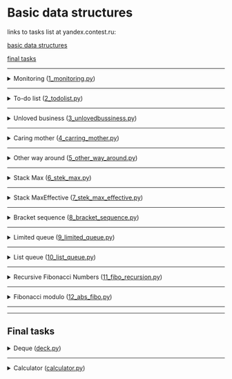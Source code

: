 # Basic data structures
links to tasks list at yandex.contest.ru:

[basic data structures](https://contest.yandex.ru/contest/23758/problems/)

[final tasks]()

_________________________________________________

<details>
<summary>
Monitoring (<a href="1_monitoring.py">1_monitoring.py</a>) 
</summary>
There is an m × n matrix. You need to write a function that transposes it.
The transposed matrix is obtained from the original matrix by replacing rows with columns.

Input example:
|Input|Description|
|:-|:-|
|`4`|matrix rows number|
|`3`|matrix columns number|
|`1 2 3`|matrix row|
|`0 2 6`|matrix row|
|`7 4 1`|matrix row|
|`2 7 0`|matrix row|
|`1 0 7 2`|output|
|`2 2 4 7`|output|
|`3 6 1 0`|output|

</details>

_________________________________________________

<details>
<summary>
To-do list (<a href="2_todolist.py">2_todolist.py</a>) 
</summary>
You need to write a function that takes the head of the list as input and prints its elements.

Input example:

"test" function in 2_todolist.py file

</details>

_________________________________________________

<details>
<summary>
Unloved business (<a href="3_unlovedbussiness.py">3_unlovedbussiness.py</a>) 
</summary>
The to-do list is presented as a singly linked list. Write a solution function that takes as input the head of the list and the number of the case to be deleted and returns the head of the updated list.

Input example:

"test" function in 3_unlovedbussiness.py file

</details>

_________________________________________________

<details>
<summary>
Caring mother (<a href="4_carring_mother.py">4_carring_mother.py</a>) 
</summary>
Write a solution function that determines the index of the first occurrence of the value passed to it as input in the linked list, if the value is present.

Input example:

"test" function in 4_carring_mother.py file

</details>

_________________________________________________

<details>
<summary>
Other way around (<a href="5_other_way_around.py">5_other_way_around.py</a>) 
</summary>
Write a function that returns a list in reverse order.

Input example:

"test" function in 5_other_way_around.py file

</details>

_________________________________________________

<details>
<summary>
Stack Max (<a href="6_stek_max.py">6_stek_max.py</a>) 
</summary>
You need to implement a StackMax class that supports the operation of determining the maximum among all elements in the stack. The class must support the operations push(x), where x is an integer, pop() and get_max().

Input example:
|Input|Description|
|:-|:-|
|```8 get_max push 7 pop push -2 push -1 pop get_max get_max```|input|
|```None -2 -2```|output|

</details>

_________________________________________________

<details>
<summary>
Stack MaxEffective (<a href="7_stek_max_effective.py">7_stek_max_effective.py</a>) 
</summary>
Implement a StackMaxEffective class that supports the operation of determining the maximum among the elements on the stack. The complexity of the operation should be O(1). For an empty stack, the operation must return None. However, push(x) and pop() must also run in constant time.

Input example:
|Input|Description|
|:-|:-|
|```10 pop pop push 4 push -5 push 7 pop pop get_max pop get_max```|input|
|```error error 4 None```|output|

</details>

_________________________________________________

<details>
<summary>
Bracket sequence (<a href="8_bracket_sequence.py">8_bracket_sequence.py</a>) 
</summary>
Given a bracket sequence. We need to determine if it is correct.

* the empty string is a valid bracket sequence;
* a regular bracket sequence taken in brackets of the same type is a regular bracket sequence;
* a correct bracket sequence with a correct bracket sequence attached to the left or right is also correct.

Input example:
|Input|Description|
|:-|:-|
|`{[()]}`|input|
|`True`|output|

</details>

_________________________________________________

<details>
<summary>
Limited queue (<a href="9_limited_queue.py">9_limited_queue.py</a>) 
</summary>
You need to write a MyQueueSized class that takes a max_size parameter, which means the maximum allowed number of elements in the queue.

Commands can be of the following types:

* push(x) - add the number x to the queue;
* pop() - remove a number from the queue and print;
* peek() - print the first number in the queue;
* size() - return the size of the queue;

If the allowed queue size is exceeded, "error" should be displayed. When calling the pop() or peek() operations on an empty queue, output "None".

Input example:
|Input|Description|
|:-|:-|
|`8 2 peek push 5 push 2 peek size size push 1 size`|input|
|`None 5 2 2 error 2`|output|

</details>

_________________________________________________

<details>
<summary>
List queue (<a href="10_list_queue.py">10_list_queue.py</a>) 
</summary>
A queue using a linked list. The queue must support the execution of three commands:

* get() - get the element at the head of the queue and remove it. If the queue is empty, print "error".
* put(x) - add the number x to the queue
* size() - display the current size of the queue

Input example:
|Input|Description|
|:-|:-|
|`10 put -34 put -23 get size get size get get put 80 size`|input|
|`-34 1 -23 0 error error 1`|output|

</details>

_________________________________________________

<details>
<summary>
Recursive Fibonacci Numbers (<a href="11_fibo_recursion.py">11_fibo_recursion.py</a>) 
</summary>
Fibonacci Numbers. The solution must be implemented recursively.

Input example:
|Input|Description|
|:-|:-|
|`3`|input|
|`3`|output|
|||
|`0`|input|
|`1`|output|

</details>

_________________________________________________

<details>
<summary>
Fibonacci modulo (<a href="12_abs_fibo.py">12_abs_fibo.py</a>) 
</summary>
Find the last k digits of Fn.

How to find k last digits:
To calculate the last k digits of some number x, it is enough to take the remainder of its division by the number 10^k. This operation is denoted as x mod 10^k.

Input example:
|Input|Description|
|:-|:-|
|`3 1`|input|
|`3`|output|
|||
|`10 1`|input|
|`9`|output|

</details>

_________________________________________________
_________________________________________________

## Final tasks

<details>
<summary>
Deque (<a href="final_tasks_3/deck.py">deck.py</a>) 
</summary>
Write an efficient implementation of the deque data structure.
Attention: when implementing, use a ring buffer.

Input Format

The first line contains the number of commands n — an integer not exceeding 100000. The second line contains the number m — the maximum deque size. It does not exceed 50000. The next n lines contain one of the commands:

* push_back(value) - add an element to the end of the deque. If the deque already contains the maximum number of elements, print "error".
* push_front(value) - add an element to the front of the deque. If the deque already contains the maximum number of elements, print "error".
* pop_front() - Display the first element of the deque and remove it. If deque was empty, print "error".
* pop_back() - print the last element of the deque and remove it. If deque was empty, print "error".

Value is an integer, modulo not exceeding 1000.

Input example:
|Input|Description|
|:-|:-|
|`4 4 push_front 861 push_front -819 pop_back pop_back`|input|
|`861 -819`|output|

</details>

_________________________________________________

<details>
<summary>
Calculator (<a href="final_tasks_3/calculator.py">calculator.py</a>) 
</summary>
Write a calculator with reverse Polish notation.

To calculate the value of an expression written in reverse Polish notation, you need to read the expression from left to right and follow these steps:

1. Input character processing:
   * If an operand is given as input, it is pushed onto the top of the stack.
   * If an operation sign is given to the input, then this operation is performed on the required number of values ​​taken from the stack in the order of addition. The result of the performed operation is placed on the top of the stack.
2. If the input character set is not fully processed, go to step 1.
3. After the input character set has been completely processed, the result of the expression evaluation is at the top of the stack. If there are several numbers left on the stack, then only the top element should be displayed.

Input example:
|Input|Description|
|:-|:-|
|`2 1 + 3 *`|input|
|`9`|output|
|||
|`7 2 + 4 * 2 +`|input|
|`38`|output|

</details>
